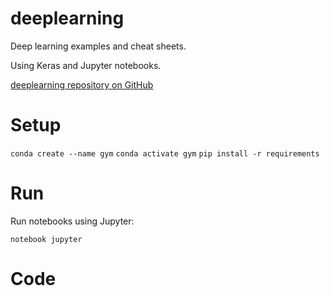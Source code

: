 # deeplearning

Deep learning examples and cheat sheets.

Using Keras and Jupyter notebooks.

[deeplearning repository on GitHub](https://github.com/jmaister/deeplearning)

# Setup

`conda create --name gym`
`conda activate gym`
`pip install -r requirements`

# Run

Run notebooks using Jupyter:

`notebook jupyter`

# Code